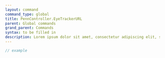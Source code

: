 ```yaml
---
layout: command
command_type: global
title: PennController.EyeTrackerURL
parent: Global commands
grand_parent: Commands
syntax: to be filled in
description: Lorem ipsum dolor sit amet, consectetur adipiscing elit, sed do eiusmod tempor incididunt ut labore et dolore magna aliqua. Ut enim ad minim veniam, quis nostrud exercitation ullamco laboris nisi ut aliquip ex ea commodo consequat.
---
```


```javascript
// example
```
